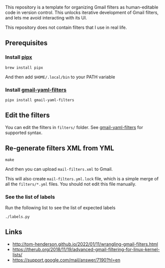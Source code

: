 This repository is a template for organizing Gmail filters as human-editable code in version control. This unlocks iterative development of Gmail filters, and lets me avoid interacting with its UI.

This repository does not contain filters that I use in real life.

## Prerequisites

### Install [pipx](https://pypa.github.io/pipx/)
```
brew install pipx
```

And then add `$HOME/.local/bin` to your PATH variable

### Install [gmail-yaml-filters](https://github.com/mesozoic/gmail-yaml-filters)
```
pipx install gmail-yaml-filters
```

## Edit the filters
You can edit the filters in `filters/` folder. See [gmail-yaml-filters](https://github.com/mesozoic/gmail-yaml-filters) for supported syntax.

## Re-generate filters XML from YML
```
make
```

And then you can upload `mail-filters.xml` to Gmail.

This will also create `mail-filters.yml.lock` file, which is a simple merge of all the `filters/*.yml` files.
You should not edit this file manually.

### See the list of labels
Run the following list to see the list of expected labels
```
./labels.py
```

## Links
- http://tom-henderson.github.io/2022/01/11/wrangling-gmail-filters.html
- https://therub.org/2018/11/19/advanced-gmail-filtering-for-linux-kernel-lists/
- https://support.google.com/mail/answer/7190?hl=en
